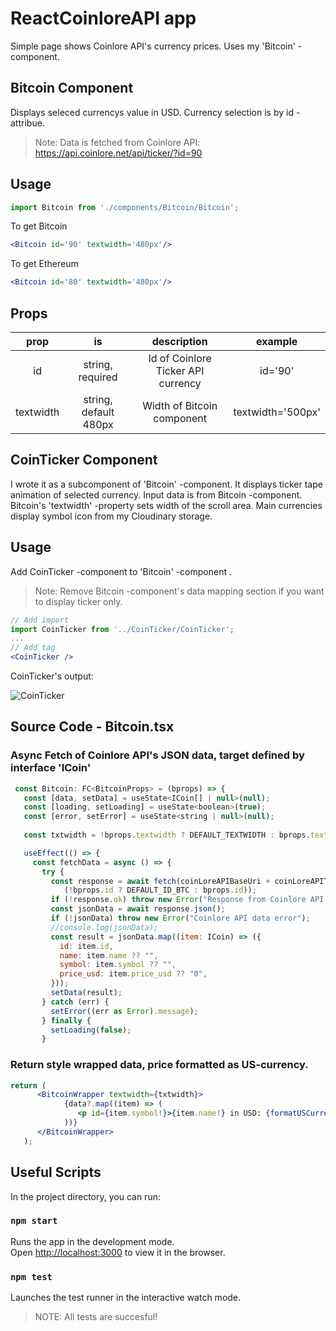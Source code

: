 # ReactCoinloreAPI app

Simple page shows Coinlore API's currency prices. Uses my 'Bitcoin' -component.



## Bitcoin Component

Displays seleced currencys value in USD. Currency selection is by id -attribue.

 > Note: Data is fetched from Coinlore API: https://api.coinlore.net/api/ticker/?id=90

## Usage

```jsx
import Bitcoin from './components/Bitcoin/Bitcoin';
```

To get Bitcoin
```jsx
<Bitcoin id='90' textwidth='480px'/>
```

To get Ethereum
```jsx
<Bitcoin id='80' textwidth='480px'/>
```

## Props


|  prop  |    is    |         description         |                                  example                                  |
| :----: | :------: | :-------------------------: | :-----------------------------------------------------------------------: |
|  id   | string, required |   Id of Coinlore Ticker API currency    | id='90' 
|  textwidth   | string, default 480px |   Width of Bitcoin component    | textwidth='500px' 



## CoinTicker Component
I wrote it as a subcomponent of 'Bitcoin' -component. It displays ticker tape animation of selected currency.
Input data is from Bitcoin -component. Bitcoin's 'textwidth' -property sets width of the scroll area.
Main currencies display symbol icon from my Cloudinary storage.



## Usage
Add CoinTicker -component to 'Bitcoin' -component . 
> Note: Remove Bitcoin -component's data mapping section if you want to display ticker only.  

```jsx
// Add import
import CoinTicker from '../CoinTicker/CoinTicker';
...
// Add tag
<CoinTicker />
```

CoinTicker's output:

![CoinTicker](https://res.cloudinary.com/ddjpunfg4/image/upload/v1745632652/ticker.gif)




## Source Code - Bitcoin.tsx
### Async Fetch of Coinlore API's JSON data, target defined by interface 'ICoin'

```jsx
 const Bitcoin: FC<BitcoinProps> = (bprops) => {
   const [data, setData] = useState<ICoin[] | null>(null);
   const [loading, setLoading] = useState<boolean>(true);
   const [error, setError] = useState<string | null>(null);
 
   const txtwidth = !bprops.textwidth ? DEFAULT_TEXTWIDTH : bprops.textwidth;

   useEffect(() => {
     const fetchData = async () => {
       try {
         const response = await fetch(coinLoreAPIBaseUri + coinLoreAPITickerUri + 
            (!bprops.id ? DEFAULT_ID_BTC : bprops.id));
         if (!response.ok) throw new Error("Response from Coinlore API errror");
         const jsonData = await response.json();
         if (!jsonData) throw new Error("Coinlore API data error");
         //console.log(jsonData);
         const result = jsonData.map((item: ICoin) => ({
           id: item.id,
           name: item.name ?? "",
           symbol: item.symbol ?? "",
           price_usd: item.price_usd ?? "0",
         }));
         setData(result);
       } catch (err) {
         setError((err as Error).message);
       } finally {
         setLoading(false);
       }

```


### Return style wrapped data, price formatted as US-currency.

```jsx
return (
      <BitcoinWrapper textwidth={txtwidth}>
            {data?.map((item) => (
               <p id={item.symbol!}>{item.name!} in USD: {formatUSCurrency(item.price!)}</p>
            ))}
      </BitcoinWrapper>
   );
```


## Useful Scripts

In the project directory, you can run:

### `npm start`

Runs the app in the development mode.\
Open [http://localhost:3000](http://localhost:3000) to view it in the browser.


### `npm test`

Launches the test runner in the interactive watch mode.

 > NOTE: All tests are succesful!